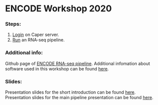 # ENCODE Workshop 2020

### Steps:

1) [Login](login.md) on Caper server.
2) [Run](run.md) an RNA-seq pipeline.

### Additional info:

Github page of [ENCODE RNA-seq pipeline](https://github.com/ENCODE-DCC/rna-seq-pipeline).
Additional infomation about software used in this workshop can be found [here](software_information.md).

### Slides:

Presentation slides for the short introduction can be found [here](https://drive.google.com/file/d/1gXV1TyPpUdk7Gl4X371vLo0wgp_aLfUx/view). Presentation slides for the main pipeline presentation can be found [here](https://drive.google.com/file/d/1NoZOqnPjmpvZYB0SbHzMKZgOgTKuz4P8/view).

